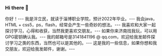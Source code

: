 ### Hi there 👋

<!--
**panlimin-plm/panlimin-plm** is a ✨ _special_ ✨ repository because its `README.md` (this file) appears on your GitHub profile.

Here are some ideas to get you started:

- 🔭 I’m currently working on ...
- 🌱 I’m currently learning ...
- 👯 I’m looking to collaborate on ...
- 🤔 I’m looking for help with ...
- 💬 Ask me about ...
- 📫 How to reach me: ...
- 😄 Pronouns: ...
- ⚡ Fun fact: ...
-->
你好！---
我是泮立民，就读于淄博职业学院，预计2022年毕业。---
我会java，HTML + css5，ps，flash，经常会产生一些奇妙的想法。---
我喜欢和大家一起探讨学习，心得和收获，当然我更喜欢交朋友。---
如果你来济南找我玩，可以用GPG密钥确认我。---
我的邮箱号是3141841196 @ qq.com，欢迎给我发邮件探讨学习之类的东西，当然也可以是其他的。---
这是我的一些信息，如果你想和我交朋友，欢迎给我发邮件，谢谢。---
